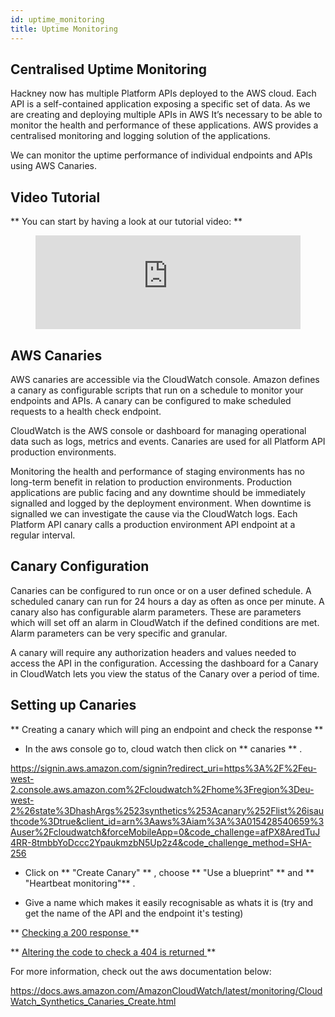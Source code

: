 ```yaml
---
id: uptime_monitoring
title: Uptime Monitoring
---
```




## Centralised Uptime Monitoring

Hackney now has multiple Platform APIs deployed to the AWS cloud. Each API is a self-contained application exposing a specific set of data.
As we are creating and deploying multiple APIs in AWS It’s necessary to be able to monitor the health and performance of these applications. AWS provides a centralised monitoring and logging solution of the applications.

We can monitor the uptime performance of individual endpoints and APIs using AWS Canaries.

## Video Tutorial

** You can start by having a look at our tutorial video: **

<figure class="video-container">
  <iframe width="100%" src="https://www.youtube.com/embed/bYMdvCz0QUk" title="YouTube video player" frameborder="0" allow="accelerometer; autoplay; clipboard-write; encrypted-media; gyroscope; picture-in-picture" allowfullscreen></iframe>
</figure>

## AWS Canaries

AWS canaries are accessible via the CloudWatch console. Amazon defines a canary as configurable scripts that run on a schedule to monitor your endpoints and APIs.
A canary can be configured to make scheduled requests to a health check endpoint.

CloudWatch is the AWS console or dashboard for managing operational data such as logs, metrics and events.
Canaries are used for all Platform API production environments.

Monitoring the health and performance of staging environments has no long-term benefit in relation to production environments. Production applications are public facing and any downtime should be immediately signalled and logged by the deployment environment. When downtime is signalled we can investigate the cause via the CloudWatch logs. Each Platform API canary calls a production environment API endpoint at a regular interval.


## Canary Configuration

Canaries can be configured to run once or on a user defined schedule. A scheduled canary can run for 24 hours a day as often as once per minute. A canary also has configurable alarm parameters. These are parameters which will set off an alarm in CloudWatch if the defined conditions are met.
Alarm parameters can be very specific and granular.

A canary will require any authorization headers and values needed to access the API in the configuration.
Accessing the dashboard for a Canary in CloudWatch lets you view the status of the Canary over a period of time.

## Setting up Canaries

** Creating a canary which will ping an endpoint and check the response **

- In the aws console go to, cloud watch then click on ** canaries ** .

https://signin.aws.amazon.com/signin?redirect_uri=https%3A%2F%2Feu-west-2.console.aws.amazon.com%2Fcloudwatch%2Fhome%3Fregion%3Deu-west-2%26state%3DhashArgs%2523synthetics%253Acanary%252Flist%26isauthcode%3Dtrue&client_id=arn%3Aaws%3Aiam%3A%3A015428540659%3Auser%2Fcloudwatch&forceMobileApp=0&code_challenge=afPX8AredTuJ4RR-8tmbbYoDccc2YpaukmzbN5Up2z4&code_challenge_method=SHA-256

- Click on ** "Create Canary" ** , choose ** "Use a blueprint" ** and  ** "Heartbeat monitoring"** .

- Give a name which makes it easily recognisable as whats it is (try and get the name of the API and the endpoint it's testing)


** <u> Checking a 200 response </u> **

** <u> Altering the code to check a 404 is returned </u> **

For more information, check out the aws documentation below:

https://docs.aws.amazon.com/AmazonCloudWatch/latest/monitoring/CloudWatch_Synthetics_Canaries_Create.html
